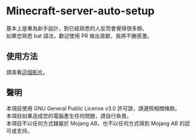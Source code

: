 # Minecraft-server-auto-setup
基本上是專為新手設計，對已經熟悉的人反而會覺得很多餘。  
如果您熟悉 bat 語法，歡迎使用 PR 做出貢獻，我將不勝感激。
## 使用方法
請查看[這個影片](https://youtu.be/VJKhmjoa3AM)。
## 聲明
本項目使用 GNU General Public License v3.0 許可證，請遵照相關條款。  
本項目如果造成您的電腦產生任何問題，請自行負責。  
本項目不以任何方式隸屬於 Mojang AB，也不以任何方式得到 Mojang AB 的認可或支持。
